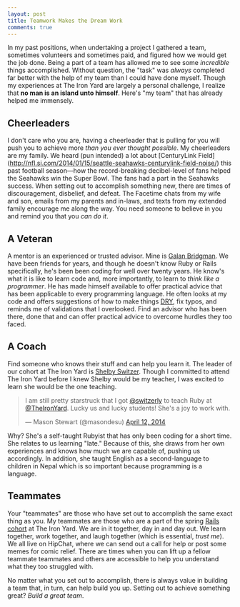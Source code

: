 ```yaml
---
layout: post
title: Teamwork Makes the Dream Work
comments: true
---
```


In my past positions, when undertaking a project I gathered a team, sometimes volunteers and sometimes paid, and figured how we would get the job done. Being a part of a team has allowed me to see some *incredible* things accomplished. Without question, the "task" was *always* completed far better with the help of my team than I could have done myself. Though my experiences at The Iron Yard are largely a personal challenge, I realize that **no man is an island unto himself**. Here's "my team" that has already helped me immensely.

## Cheerleaders
I don't care who you are, having a cheerleader that is pulling for you will push you to achieve more *than you ever thought possible*. My cheerleaders are my family. We heard (pun intended) a lot about [CenturyLink Field] (http://nfl.si.com/2014/01/15/seattle-seahawks-centurylink-field-noise/) this past football season—how the record-breaking decibel-level of fans helped the Seahawks win the Super Bowl. The fans had a part in the Seahawks success. When setting out to accomplish something new, there are times of discouragement, disbelief, and defeat. The Facetime chats from my wife and son, emails from my parents and in-laws, and texts from my extended family encourage me along the way. You need someone to believe in you and remind you that you *can do it*.

## A Veteran
A mentor is an experienced or trusted advisor. Mine is [Galan Bridgman](http://www.linkedin.com/in/galanbridgman). We have been friends for years, and though he doesn't know Ruby or Rails specifically, he's been been coding for well over twenty years. He know's what it is like to learn code and, more importantly, to learn to *think like a programmer*. He has made himself available to offer practical advice that has been applicable to every programming language. He often looks at my code and offers suggestions of how to make things [DRY](http://en.wikipedia.org/wiki/Don't_repeat_yourself), fix typos, and reminds me of validations that I overlooked. Find an advisor who has been there, done that and can offer practical advice to overcome hurdles they too faced.

## A Coach
Find someone who knows their stuff and can help you learn it. The leader of our cohort at The Iron Yard is [Shelby Switzer](http://shelbyswitzer.com/). Though I committed to attend The Iron Yard before I knew Shelby would be my teacher, I was excited to learn she would be the one teaching. 

<blockquote class="twitter-tweet" lang="en"><p>I am still pretty starstruck that I got <a href="https://twitter.com/switzerly">@switzerly</a> to teach Ruby at <a href="https://twitter.com/TheIronYard">@TheIronYard</a>. Lucky us and lucky students! She&#39;s a joy to work with.</p>&mdash; Mason Stewart (@masondesu) <a href="https://twitter.com/masondesu/statuses/455122730921508864">April 12, 2014</a></blockquote>
<script async src="//platform.twitter.com/widgets.js" charset="utf-8"></script>

Why? She's a self-taught Rubyist that has only been coding for a short time. She relates to us learning "late." Because of this, she draws from her own experiences and knows how much we are capable of, pushing us accordingly. In addition, she taught English as a second-language to children in Nepal which is so important because programming is a language.

## Teammates 
Your "teammates" are those who have set out to accomplish the same exact thing as you. My teammates are those who are a part of the spring [Rails cohort](http://theironyard.com/academy/rails-engineering/) at The Iron Yard. We are in it together, day in and day out. We learn together, work together, and laugh together (which is essential, *trust me*). We all live on HipChat, where we can send out a call for help or post some memes for comic relief. There are times when you can lift up a fellow teammate teammates and others are accessible to help you understand what they too struggled with. 

No matter what you set out to accomplish, there is always value in building a team that, in turn, can help build you up. Setting out to achieve something great? *Build a great team*.